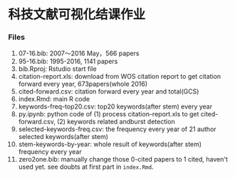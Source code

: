 # 科技文献可视化结课作业

### Files
1. 07-16.bib: 2007～2016 May，566 papers
2. 95-16.bib: 1995-2016, 1141 papers
3. bib.Rproj: Rstudio start file
4. citation-report.xls: download from WOS citation report to get citation forward every year, 673papers(whole 2016)
5. cited-forward.csv: citation forward every year and total(GCS)
6. index.Rmd: main R code
7. keywords-freq-top20.csv: top20 keywords(after stem) every year
8. py.ipynb: python code of (1) process citation-report.xls to get cited-forward.csv, (2) keywords related andburst detection
9. selected-keywords-freq.csv: the frequency every year of 21 author selected keywords(after stem)
10. stem-keywords-by-year: whole result of keywords(after stem) frequency every year
11. zero2one.bib: manually change those 0-cited papers to 1 cited, haven't used yet. see doubts at first part in `index.Rmd`.